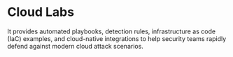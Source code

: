 # Cloud Labs
It provides automated playbooks, detection rules, infrastructure as code (IaC) examples, and cloud-native integrations to help security teams rapidly defend against modern cloud attack scenarios.
